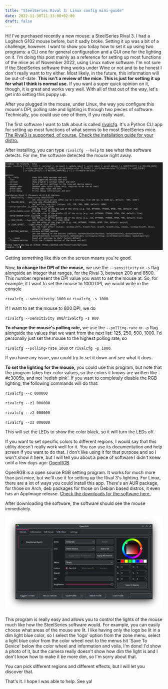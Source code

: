 ```yaml
---
title: "SteelSeries Rival 3: Linux config mini-guide"
date: 2022-11-30T11:33:00+02:00
draft: false
---
```


Hi! I've purchased recently a new mouse: a SteelSeries Rival 3. I had a Logitech G102 mouse before, but it sadly broke. Setting it up was a bit of a challenge, however. I want to show you today how to set it up using two programs: a CLI one for general configuration and a GUI one for the lighting on it.
I'm doing this post mainly as a reference for setting up most functions of the mice as of November 2022, using Linux native software. I'm not sure if the SteelSeries software thing works under Wine or not and to be honest I don't really want to try either. Most likely, in the future, this information will be out-of-date. **This isn't a review of the mice. This is just for setting it up for what I think is normal use.** If you want a super quick opinion on it, though, it is great and works very well. With all of that out of the way, let's get into setting this puppy up.

After you plugged in the mouse, under Linux, the way you configure this mouse's DPI, polling rate and lighting is through two pieces of software. Technically, you could use one of them, if you really want.

The first software I want to talk about is called [rivalcfg](https://flozz.github.io/rivalcfg/). It's a Python CLI app for setting up most functions of what seems to be most SteelSeries mice. [The Rival3 is supported, of course.](https://flozz.github.io/rivalcfg/devices/rival3.html) [Check the installation guide for your distro.](https://flozz.github.io/rivalcfg/install.html)

After installing, you can type `rivalcfg --help` to see what the software detects. For me, the software detected the mouse right away.

![image1](images/1.png)

Getting something like this on the screen means you're good.

Now, **to change the DPI of the mouse,** we use the `--sensitivity` or `-s` flag alongside an integer that ranges, for the Rival 3, between 200 and 8500. This number represent the DPI value you want to set the mouse at. So, for example, if I want to set the mouse to 1000 DPI, we would write in the console

`rivalcfg --sensitivity 1000` or `rivalcfg -s 1000`.

If I want to set the mouse to 800 DPI, we do

`rivalcfg --sensitivity 800`/`rivalcfg -s 800`

**To change the mouse's polling rate,** we use the `--polling-rate` or `-p` flag alongside the values that we want from the next list: 125, 250, 500, 1000. I'd personally just set the mouse to the highest polling rate, so

`rivalcfg --polling-rate 1000` or `rivalcfg -p 1000`.

If you have any issue, you could try to set it down and see what it does.

**To set the lighting for the mouse,** you could use this program, but note that the program takes hex color values, so the colors it knows are written like #c3005b, and not 'redish pink'. If you want to completely disable the RGB lighting, the following commands will do that:

`rivalcfg --c 000000`

`rivalcfg --z1 000000`

`rivalcfg --z2 000000`

`rivalcfg --z3 000000`

This will set the LEDs to show the color black, so it will turn the LEDs off.

If you want to set specific colors to different regions, I would say that this utility doesn't really work well for it. You can use its documentation and help screen if you want to do that. I don't like using it for that purpose and so I won't show it here, but I will tell you about a piece of software I didn't knew until a few days ago: [OpenRGB](https://openrgb.org/).

OpenRGB is a open source RGB setting program. It works for much more than just mice, but we'll use it for setting up the Rival 3's lighting. For Linux, there are a lot of ways you could install this app. There's an AUR package, for those on Arch, deb packages for those on Debian based distros, it even has an AppImage release. [Check the downloads for the software here.](https://openrgb.org/#downloads)

After downloading the software, the software should see the mouse immediately.

![image2](images/2.png)

This program is really easy and allows you to control the lights of the mouse much like how the SteelSeries software would. For example, you can easily choose what areas of the mouse are lit. I like having only the logo be lit in a dim light blue color, so I select the 'logo' option from the zone menu, select a light blue color from the color wheel next to the menus hit 'Save To Device' below the color wheel and information and voila, I'm done! I'd show a photo of it, but the camera really doesn't show how dim the light is and I don't know how to make it be more dim, so I'm sorry about that.

You can pick different regions and different effects, but I will let you discover that.

That's it. I hope I was able to help. See ya!
